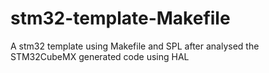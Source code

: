 # stm32-template-Makefile
A stm32 template using Makefile and SPL after analysed the STM32CubeMX generated code using HAL
